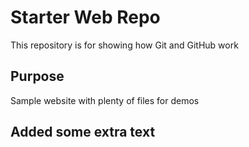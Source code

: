 # Starter Web Repo

This repository is for showing how Git and GitHub work

## Purpose

Sample website with plenty of files for demos
## Added some extra text
